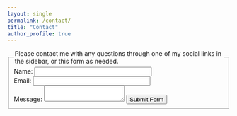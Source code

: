 ```yaml
---
layout: single
permalink: /contact/
title: "Contact"
author_profile: true
---
```


<form name="gform" id="gform" enctype="text/plain" action="https://docs.google.com/forms/d/e/1FAIpQLSeQZHbJYkdtSrCMRMuc1LDtKgmrR6Jfol1KUzdZRjIIbIzQMQ/formResponse?" target="hidden_iframe" onsubmit="submitted=true;">
  <fieldset>
    <legend>Please contact me with any questions through one of my social links in the sidebar, or this form as needed.</legend>
    Name: <input type="text" size="30" name="entry.1166045863"><br>
    Email: <input type="text" size="30" name="entry.720425147"><br>
    Message: <textarea name="entry.220754968"></textarea>
	<input type="submit" name='submit' value="Submit Form">
  </fieldset>
</form>

<iframe name="hidden_iframe" id="hidden_iframe" style="display:none;" onload="if(submitted) {}"></iframe>

<script src="/assets/js/main.min.js"></script>
<script type="text/javascript">var submitted=false;</script>
<script type="text/javascript">
$('#gform').on('submit', function(e) {
  $('#gform').reset();
  $('#gform *').fadeOut(2000);
  $('#gform').append('Your information has been submitted...');
  });
</script>